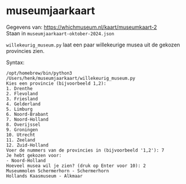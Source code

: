 # museumjaarkaart

Gegevens van: https://whichmuseum.nl/kaart/museumkaart-2    
Staan in `museumjaarkaart-oktober-2024.json`

`willekeurig_museum.py` laat een paar willekeurige musea uit de gekozen provincies zien.

Syntax:
```
/opt/homebrew/bin/python3 /Users/henk/museumjaarkaart/willekeurig_museum.py
Kies een provincie (bijvoorbeeld 1,2):
1. Drenthe
2. Flevoland
3. Friesland
4. Gelderland
5. Limburg
6. Noord-Brabant
7. Noord-Holland
8. Overijssel
9. Groningen
10. Utrecht
11. Zeeland
12. Zuid-Holland
Voer de nummers van de provincies in (bijvoorbeeld '1,2'): 7
Je hebt gekozen voor:
- Noord-Holland
Hoeveel musea wil je zien? (druk op Enter voor 10): 2
Museummolen Schermerhorn - Schermerhorn
Hollands Kaasmuseum - Alkmaar
```
